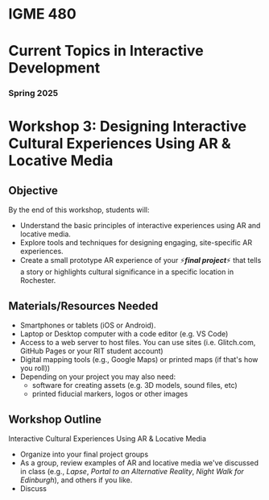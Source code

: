 # IGME 480

# Current Topics in Interactive Development

### Spring 2025

# Workshop 3: Designing Interactive Cultural Experiences Using AR & Locative Media

## Objective

By the end of this workshop, students will:

- Understand the basic principles of interactive experiences using AR and locative media.
- Explore tools and techniques for designing engaging, site-specific AR experiences.
- Create a small prototype AR experience of your :zap:***final project***:zap: that tells a story or highlights cultural significance in a specific location in Rochester.

## Materials/Resources Needed

- Smartphones or tablets (iOS or Android).
- Laptop or Desktop computer with a code editor (e.g. VS Code)
- Access to a web server to host files. You can use sites (i.e. Glitch.com, GitHub Pages or your RIT student account)
- Digital mapping tools (e.g., Google Maps) or printed maps (if that's how you roll))
- Depending on your project you may also need:
    - software for creating assets (e.g. 3D models, sound files, etc) 
    - printed fiducial markers, logos or other images

## Workshop Outline

Interactive Cultural Experiences Using AR & Locative Media

- Organize into your final project groups
- As a group, review examples of AR and locative media we've discussed in class (e.g., _Lapse_, _Portal to an Alternative Reality_, _Night Walk for Edinburgh_), and others if you like.
- Discuss

